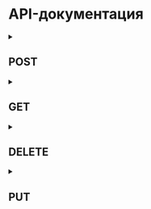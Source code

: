 # API-документация

<details>
    <summary><h2>POST</h2></summary>
    
<details>
<summary>
    <h3><code>/users/register</code> - регистрация (создание) нового пользователя.</h3>
</summary>
    Тело запроса должно содержать поля в формате JSON:
    <ul>
        <li><b><code>email</code></b></li>
        <li><b><code>password</code></b></li>
    </ul>

**Возвращаемый ответ**
```json
{
    "success": true,
    "payload": {
        email: "exampe@gmail.com",
        id: 6,
        isEmailConfirmed: false,
        resetPasswordToken: null,
        role: "specialist", // Роль "specialist", назначается по умолчанию при регистрации
        token: "1ea13e66-1ff1-4c25-993f-7968a46d075c",
        username: "Специалист" // Имя пользователя по умолчанию "Специалист"
    }
}
```
</details>
<details>
<summary>
    <h3><code>/users/set_username</code> - изменение имени пользователя.</h3>
</summary>
    Этот запрос изменяет имя пользователя.

**Аутентификация:**
    Требуется заголовок авторизации с токеном.

<p>Тело запроса должно содержать поля в формате JSON:<p>
<ul>
  <li><b><code>username</code></b>: строка, содержащее новое имя пользователя. Не должно содержать цифр.</li>
</ul>

**Возможные ответы:**

**200 OK**: Успешное изменение имени пользователя.
```json
{
  "id": 1,
  "username": "Новое Имя",
  "email": "user@example.com",
  "role": "specialist"
}
```
- **400 Bad Request**: Неверный токен или неполные/некорректные данные.
```json
{
  "error": {
    "message": "Неверный токен или адрес электронной почты не подтвержден."
  }
}
```
- **401 Unauthorized**: Токен не предоставлен.
```json
{
  "error": {
    "message": "Unauthorized"
  }
}
```
- **500 Internal Server Error**: Ошибка на сервере при изменении имени пользователя.
```json
{
  "error": {
    "message": "Ошибка установки имени пользователя"
  }
}
```
</details>

<details>
<summary>
    <h3><code>/users/resend_confirmation</code> - повторная отправка письма для подтверждения регистрации.</h3>
</summary>
    Этот запрос повторно отправляет письмо для подтверждения регистрации на указанный email.

    Тело запроса должно содержать поля в формате JSON:
<ul>
  <li><b><code>email</code></b>: строка, содержащая email пользователя.</li>
</ul>

**Возможные ответы:**
- **200 OK**: Успешная повторная отправка письма.
```json
{
  "message": "Подтверждение повторно отправлено на вашу почту."
}
```
- **400 Bad Request**: Неверный адрес электронной почты.
```json
{
  "error": {
    "message": "Неверный адрес электронной почты."
  }
}
```
</details>

<details>
    <summary>
      <h3><code>/users/login</code> - аутентификация пользователя.</h3>
    </summary>

    Этот запрос выполняет аутентификацию пользователя по email и паролю.

Тело запроса должно содержать поля в формате JSON:
<ul>
  <li><b><code>email</code></b>: строка, содержащая email пользователя.</li>
  <li><b><code>password</code></b>: строка, содержащая пароль пользователя (минимум 8 символов).</li>
</ul>

**Возможные ответы:**
- **200 OK**: Успешная аутентификация пользователя.
```json
{
  "id": 1,
  "username": "User1",
  "email": "user1@example.com",
  "role": "specialist",
  "token": "some-jwt-token"
}
```
- **401 Unauthorized**: Неверные данные для входа.
```json
{
  "error": {
    "message": "Ошибка данных"
  }
}
```
- **500 Internal Server Error**: Ошибка на сервере при аутентификации пользователя.
```json
{
  "error": {
    "message": "Произошла ошибка при аутентификации"
  }
}
```
</details>

<details>
    <summary>
      <h3><code>/users/request_password_reset</code> - отправка ссылки для подтверждения сброса пароля.</h3>
    </summary>

    Этот запрос отправляет ссылку для сброса пароля на указанный email.

**Тело запроса:**
<ul>
  <li><b><code>email</code></b>: строка, содержащая email пользователя.</li>
</ul>

**Возможные ответы:**
- **200 OK**: Успешная отправка ссылки для сброса пароля.
```json
{
  "message": "Ссылка для сброса пароля отправлена на ваш email"
}
```
- **500 Internal Server Error**: Ошибка на сервере при отправке письма.
```json
{
  "error": {
    "message": "Сообщение об ошибке"
  }
}
```
</details>
<details>
    <summary>
      <h3><code>/users/resend_password_reset</code> - повторная отправка письма для сброса пароля.</h3>
    </summary>

    Этот запрос повторно отправляет ссылку для сброса пароля на указанный email.

**Тело запроса:**
<ul>
  <li><b><code>email</code></b>: строка, содержащая email пользователя.</li>
</ul>

**Возможные ответы:**
- **200 OK**: Успешная повторная отправка ссылки для сброса пароля.
```json
{
  "message": "Ссылка для сброса пароля повторно отправлена на ваш email"
}
```
- **500 Internal Server Error**: Ошибка на сервере при повторной отправке письма.
```json
{
  "error": {
    "message": "Сообщение об ошибке"
  }
}
```
</details>
<details>
    <summary>
      <h3><code>/reset_password/:token</code> - сброс пароля.</h3>
    </summary>

    Этот запрос выполняет сброс пароля пользователя по указанному токену.

**Параметры URL:**
<ul>
  <li><b><code>token</code></b>: строка, содержащая токен для сброса пароля.</li>
</ul>

**Тело запроса:**
<ul>
  <li><b><code>password</code></b>: строка, содержащая новый пароль пользователя.</li>
</ul>

**Возможные ответы:**
- **200 OK**: Успешный сброс пароля.
```json
{
  "message": "Пароль успешно изменен"
}
```
- **400 Bad Request**: Ошибка валидации данных запроса.
```json
{
  "errors": [
    {
      "property": "password",
      "constraints": {
        "isString": "Пароль должен быть строкой",
        "isNotEmpty": "Укажите пароль",
        "isStrongPassword": "Пароль должен иметь длину не менее 8 символов, содержать хотя бы одну заглавную букву, одну строчную букву, одну цифру и один специальный символ."
      }
    },
    {
      "property": "resetPasswordToken",
      "constraints": {
        "isString": "Токен должен быть строкой",
        "isNotEmpty": "Укажите токен"
      }
    }
  ]
}
```
- **500 Internal Server Error**: Ошибка на сервере при сбросе пароля.
```json
{
  "error": {
    "message": "Сообщение об ошибке"
  }
}
```
</details>

<details>
    <summary>
      <h3><code>/surveys</code> - создание нового опроса.</h3>
    </summary>

    Этот запрос создает новый опрос на основе предоставленных данных.

**Тело запроса:**
```json
{
  "userId": 1,
  "source": "example source" // не обязательное поле
}
```

**Возможные ответы:**
- **200 OK**: Успешное создание опроса, возвращает созданный опрос.
```json
{
  "id": 123,
  "userId": 1,
  "source": "example source",
  "createdAt": "2024-07-25T00:00:00.000Z"
}
```
- **400 Bad Request**: Неверные данные запроса.
```json
{
  "error": {
    "message": "Ошибка валидации данных"
  }
}
```
- **500 Internal Server Error**: Ошибка сервера при создании опроса.
```json
{
  "error": {
    "message": "Ошибка создания опроса"
  }
}
```
</details>

<details>
    <summary>
      <h3><code>/statistic/create</code> - создание новой статистики.</h3>
    </summary>

    Создает новую статистику на основе предоставленных данных.

**Тело запроса:**
```json
{
  "userId": 1,
  "datetime": "2024-07-25T00:00:00.000Z",
  "successCriteria": 80
}
```

**Возможные ответы:**
- **200 OK**: Успешное создание статистики.
```json
{
  "id": 1,
  "userId": 1,
  "datetime": "2024-07-25T00:00:00.000Z",
  "successCriteria": 80
}
```
- **400 Bad Request**: Неверные данные запроса.
```json
{
  "message": "Ошибка валидации данных",
  "detailedMessage": "Подробное сообщение об ошибке"
}
```
- **500 Internal Server Error**: Ошибка сервера при создании статистики.
```json
{
  "message": "Ошибка создания статистики",
  "detailedMessage": "Подробное сообщение об ошибке"
}
```
</details>

<details>
    <summary>
      <h3><code>/cards</code> - Создание новой карточки.</h3>
    </summary>

    Создает новую карточку. Поддерживает загрузку изображения и видео.

**Форма запроса:**
- `image` (файл): Изображение карточки.
- `video` (файл): Видео карточки.

**Тело запроса:**
```json
{
  "title": "Название карточки",
  "category": "Категория карточки"
}
```

**Возможные ответы:**
- **200 OK**: Успешное создание карточки.
```json
{
  "id": 1,
  "title": "Название карточки",
  "image": "filename.jpg",
  "video": "filename.mp4",
  "category": "Категория карточки"
}
```
- **400 Bad Request**: Ошибка валидации данных.
```json
{
  "message": "Ошибка валидации данных",
  "detailedMessage": "Подробное сообщение об ошибке"
}
```
- **500 Internal Server Error**: Ошибка при создании карточки.
```json
{
  "message": "Ошибка создания карточки",
  "detailedMessage": "Подробное сообщение об ошибке"
}
```
</details>

</details>

<details>
<summary><h2>GET</h2></summary>
<details>
<summary>
    <h3><code>/users</code> - возвращает список пользователей.</h3>
</summary>
    Этот запрос возвращает список всех пользователей.
    
**Возможные ответы:**

- **200 OK**: Успешное получение списка пользователей.
```json
    [
      {
        "id": 1,
        "username": "User1",
        "email": "user1@example.com",
        "role": "specialist"
      },
      {
        "id": 2,
        "username": "User2",
        "email": "user2@example.com",
        "role": "admin"
      }
      // Пример структуры возвращаемых данных
    ]
```
</details>

<details>
<summary>
    <h3><code>/users/confirm/:token</code> - подтверждение email пользователя.</h3>
</summary>
        
    Этот запрос подтверждает email пользователя по токену.
<summary>
    Параметры URL:
    <b><code>token</code></b> - токен, отправленный на email пользователя.
</summary>
        
**Возможные ответы:**
<summary>

**200 OK**: Успешное подтверждение email.

**400 Bad Request**: Недействительная ссылка подтверждения.

**500 Internal Server Error**: Ошибка на сервере при подтверждении email.
```json
{
    "error": { "message": "Ошибка подтверждения электронной почты" }
}
```
</details>
<details>
    <summary>
      <h3><code>/users/find_by_email/:email</code> - поиск пользователя по почте.</h3>
    </summary>

    Этот запрос выполняет поиск пользователя по указанному email.

**Параметры URL:**
<ul>
  <li><b><code>email</code></b>: строка, содержащая email пользователя для поиска.</li>
</ul>

**Возможные ответы:**
- **200 OK**: Успешное получение данных пользователя.
```json
{
  "id": 1,
  "username": "Специалист",
  "email": "user1@example.com",
  "role": "specialist",
  "isEmailConfirmed": false, // Значение по дефолту - меняется на true после подтверждения почты пользователем
  "token": "1ea13e66-1ff1-4c25-993f-7968a46d075c",
  "resetPasswordToken": null
}
```
- **400 Bad Request**: Неверный адрес электронной почты.
```json
{
  "error": {
    "message": "Неверный адрес электронной почты."
  }
}
```
- **500 Internal Server Error**: Ошибка на сервере при поиске пользователя.
```json
{
  "error": {
    "message": "Ошибка поиска пользователя"
  }
}
```
</details>

<details>
    <summary>
      <h3><code>/users/find_by_reset_password_token/:token</code> - поиск пользователя по токену сброса пароля.</h3>
    </summary>
    
    Этот запрос выполняет поиск пользователя по указанному токену для сброса пароля.

**Параметры URL:**
<ul>
  <li><b><code>token</code></b>: строка, содержащая токен сброса пароля для поиска пользователя.</li>
</ul>

**Возможные ответы:**
- **200 OK**: Успешное получение данных пользователя.
```json
{
  "id": 1,
  "username": "Специалист",
  "email": "user1@example.com",
  "role": "specialist",
  "isEmailConfirmed": false,
  "token": "1ea13e66-1ff1-4c25-993f-7968a46d075c",
  "resetPasswordToken": "699adba5-fecc-4237-ae06-eeda8c63dcaa"
}
```
- **200 OK**: Пользователь с указанным токеном не найден.
```json
null
```
- **500 Internal Server Error**: Ошибка на сервере при поиске пользователя.
```json
{
  "error": {
    "message": "Ошибка поиска пользователя"
  }
}
```
</details>

<details>
    <summary>
      <h3><code>/users/auth/google</code> - аутентификация через Google.</h3>
    </summary>

    Этот запрос перенаправляет пользователя на страницу аутентификации Google для получения доступа к профилю и email.

**Возможные ответы:**
- **302 Found**: Перенаправление на страницу аутентификации Google.
</details>

<details>
    <summary>
      <h3><code>/users/auth/google/callback</code> - обработка обратного вызова после аутентификации через Google.</h3>
    </summary>

    Этот запрос обрабатывает ответ от Google после аутентификации.

**Возможные ответы:**
- **302 Found**: Перенаправление на страницу успеха с данными пользователя.
```json
{
  "redirect": "http://localhost:5173/auth/google/success?user=<USER_DATA>"
}
```
- **302 Found**: Перенаправление на главную страницу при ошибке аутентификации.
```json
{
  "redirect": "/"
}
```
</details>

<details>
    <summary>
      <h3><code>/statistic</code> - получение всех статистик.</h3>
    </summary>

    Возвращает список всех статистик.

**Возможные ответы:**
- **200 OK**: Успешное получение списка статистик.
```json
[
  {
    "id": 1,
    "userId": 1,
    "datetime": "2024-07-25T00:00:00.000Z",
    "successCriteria": 80
  },
  {
    "id": 2,
    "userId": 2,
    "datetime": "2024-07-25T00:00:00.000Z",
    "successCriteria": 90
  }
]
```
- **500 Internal Server Error**: Ошибка сервера при получении статистик.
```json
{
  "error": {
    "message": "Ошибка получения статистик"
  }
}
```
</details>

<details>
    <summary>
      <h3><code>/statistic/:id</code> - получение статистики по идентификатору.</h3>
    </summary>

    Возвращает статистику по заданному идентификатору.

**Параметры запроса:**
- `id` (number, обязательный): Идентификатор статистики.

**Возможные ответы:**
- **200 OK**: Успешное получение статистики.
```json
{
  "id": 1,
  "userId": 1,
  "datetime": "2024-07-25T00:00:00.000Z",
  "successCriteria": 80
}
```
- **400 Bad Request**: Статистика не найдена.
```json
{
  "message": "Statistic not found",
  "detailedMessage": "Подробное сообщение об ошибке"
}
```
- **500 Internal Server Error**: Ошибка сервера при получении статистики.
```json
{
  "message": "Ошибка получения статистики",
  "detailedMessage": "Подробное сообщение об ошибке"
}
```
</details>

<details>
    <summary>
      <h3><code>/cards</code> - Получение всех карточек по категории.</h3>
    </summary>

    Возвращает карточки, относящиеся к указанной категории.

**Параметры запроса:**
- `category` (string, обязательный): Категория карточек.

**Возможные ответы:**
- **200 OK**: Успешное получение карточек.
```json
[
  {
    "id": 1,
    "title": "Карточка 1",
    "image": "image1.jpg",
    "video": "video1.mp4",
    "category": "Категория 1"
  }
]
```
- **500 Internal Server Error**: Ошибка при получении карточек.
```json
{
  "message": "Ошибка получения карточек"
}
```
</details>

<details>
    <summary>
      <h3><code>/cards/all</code> - Получение всех карточек.</h3>
    </summary>

    Возвращает все карточки без фильтрации по категории.

**Возможные ответы:**
- **200 OK**: Успешное получение всех карточек.
```json
[
  {
    "id": 1,
    "title": "Карточка 1",
    "image": "image1.jpg",
    "video": "video1.mp4",
    "category": "Категория 1"
  }
]
```
- **500 Internal Server Error**: Ошибка при получении карточек.
```json
{
  "message": "Ошибка получения карточек"
}
```
</details>

 <details>
    <summary>
      <h3><code>/cards/show</code> - Получение карточек для игры "покажи".</h3>
    </summary>

    Возвращает карточки для игры "покажи", фильтруя по указанным категориям.

**Параметры запроса:**
- `category` (string[]): Массив категорий.

**Возможные ответы:**
- **200 OK**: Успешное получение карточек.
```json
[
  {
    "id": 1,
    "title": "Карточка 1",
    "image": "image1.jpg",
    "video": "video1.mp4",
    "category": "Категория 1"
  }
]
```
- **500 Internal Server Error**: Ошибка при получении карточек.
```json
{
  "message": "Ошибка получения карточек"
}
```
</details>

<details>
    <summary>
      <h3><code>/cards/:id</code> - Получение карточки по идентификатору.</h3>
    </summary>

    Возвращает карточку по указанному идентификатору.

**Параметры запроса:**
- `id` (number, обязательный): Идентификатор карточки.

**Возможные ответы:**
- **200 OK**: Успешное получение карточки.
```json
{
  "id": 1,
  "title": "Карточка 1",
  "image": "image1.jpg",
  "video": "video1.mp4",
  "category": "Категория 1"
}
```
- **400 Bad Request**: Карточка не найдена.
```json
{
  "message": "Card not found",
  "detailedMessage": "Подробное сообщение об ошибке"
}
```
- **500 Internal Server Error**: Ошибка при получении карточки.
```json
{
  "message": "Ошибка получения карточки",
  "detailedMessage": "Подробное сообщение об ошибке"
}
```
</details>

</details>

<details>
    <summary><h2>DELETE</h2></summary>
<details>
<summary>
  <h3><code>/users/logout</code> - выход пользователя.</h3>
</summary>

    Этот запрос выполняет выход пользователя из системы.

**Аутентификация:**
Требуется заголовок авторизации с токеном.

**Возможные ответы:**
- **200 OK**: Успешный выход пользователя из системы.
```json
{
  "message": "success"
}
```
- **500 Internal Server Error**: Ошибка на сервере при выходе пользователя.
```json
{
  "error": {
    "message": "Внутренняя ошибка сервера"
  }
}
```
</details>

<details>
    <summary>
      <h3><code>/statistic/delete/:id</code> - удаление статистики.</h3>
    </summary>

    Удаляет статистику по заданному идентификатору.
**Параметры запроса:**
- `id` (number, обязательный): Идентификатор статистики.

**Возможные ответы:**
- **200 OK**: Успешное удаление статистики.
```json
{
  "message": "Statistic deleted successfully"
}
```
- **400 Bad Request**: Статистика не найдена.
```json
{
  "message": "Statistic not found",
  "detailedMessage": "Подробное сообщение об ошибке"
}
```
- **500 Internal Server Error**: Ошибка сервера при удалении статистики.
```json
{
  "message": "Ошибка удаления статистики",
  "detailedMessage": "Подробное сообщение об ошибке"
}
```
</details>

<details>
    <summary>
      <h3><code>/cards/delete/:id</code> - Удаление карточки.</h3>
    </summary>

    Удаляет карточку по указанному идентификатору.

**Параметры запроса:**
- `id` (number, обязательный): Идентификатор карточки.

**Возможные ответы:**
- **200 OK**: Успешное удаление карточки.
```json
{
  "message": "Card deleted successfully"
}
```
- **400 Bad Request**: Карточка не найдена.
```json
{
  "message": "Card not found",
  "detailedMessage": "Подробное сообщение об ошибке"
}
```
- **500 Internal Server Error**: Ошибка при удалении карточки.
```json
{
  "message": "Ошибка удаления карточки",
  "detailedMessage": "Подробное сообщение об ошибке"
}
```
</details>

</details>

<details>
  <summary><h2>PUT</h2></summary>
<details>
    <summary>
      <h3><code>/statistic/update/:id</code> - обновление статистики.</h3>
    </summary>

    Обновляет статистику на основе предоставленных данных.

**Параметры запроса:**
- `id` (number, обязательный): Идентификатор статистики.

**Тело запроса:**
```json
{
  "userId": 1,
  "datetime": "2024-07-25T00:00:00.000Z",
  "successCriteria": 90
}
```

**Возможные ответы:**
- **200 OK**: Успешное обновление статистики.
```json
{
  "id": 1,
  "userId": 1,
  "datetime": "2024-07-25T00:00:00.000Z",
  "successCriteria": 90
}
```
- **400 Bad Request**: Неверные данные запроса или статистика не найдена.
```json
{
  "message": "Bad Request",
  "detailedMessage": "Подробное сообщение об ошибке"
}
```
- **500 Internal Server Error**: Ошибка сервера при обновлении статистики.
```json
{
  "message": "Ошибка обновления статистики",
  "detailedMessage": "Подробное сообщение об ошибке"
}
```
</details>

<details>
    <summary>
      <h3><code>/cards/update/:id</code> - Обновление карточки.</h3>
    </summary>

    Обновляет карточку по указанному идентификатору.

**Параметры запроса:**
- `id` (number, обязательный): Идентификатор карточки.

**Тело запроса:**
```json
{
  "title": "Новое название карточки",
  "category": "Новая категория карточки"
}
```

**Возможные ответы:**
- **200 OK**: Успешное обновление карточки.
```json
{
  "id": 1,
  "title": "Новое название карточки",
  "image": "filename.jpg",
  "video": "filename.mp4",
  "category": "Новая категория карточки"
}
```
- **400 Bad Request**: Ошибка валидации данных или карточка не найдена.
```json
{
  "message": "Bad Request",
  "detailedMessage": "Подробное сообщение об ошибке"
}
```
- **500 Internal Server Error**: Ошибка при обновлении карточки.
```json
{
  "message": "Ошибка обновления карточки",
  "detailedMessage": "Подробное сообщение об ошибке"
}
```
</details>

</details>
